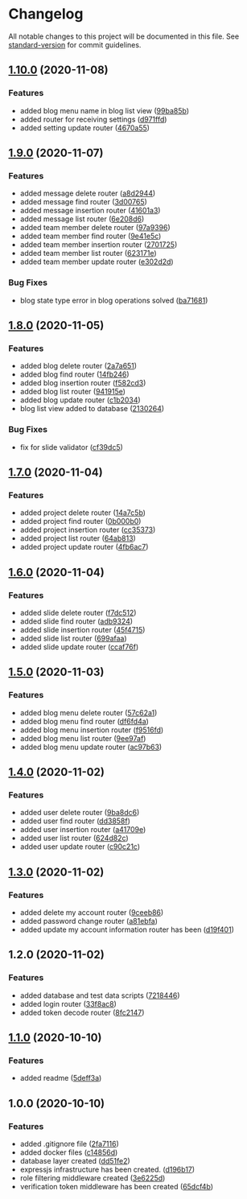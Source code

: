 # Changelog

All notable changes to this project will be documented in this file. See [standard-version](https://github.com/conventional-changelog/standard-version) for commit guidelines.

## [1.10.0](https://github.com/ismetkizgin/cl-serve/compare/v1.9.0...v1.10.0) (2020-11-08)


### Features

* added blog menu name in blog list view ([99ba85b](https://github.com/ismetkizgin/cl-serve/commit/99ba85b622c2779789e5245570fe7346f1e1a254))
* added router for receiving settings ([d971ffd](https://github.com/ismetkizgin/cl-serve/commit/d971ffd0c442e6cd399039b08d5a4156c406f4fb))
* added setting update router ([4670a55](https://github.com/ismetkizgin/cl-serve/commit/4670a55ddb463b0d231c25af986929db475a8104))

## [1.9.0](https://github.com/ismetkizgin/cl-serve/compare/v1.8.0...v1.9.0) (2020-11-07)


### Features

* added message delete router ([a8d2944](https://github.com/ismetkizgin/cl-serve/commit/a8d29444805031d60bc67bbfe714ced8431bbbfa))
* added message find router ([3d00765](https://github.com/ismetkizgin/cl-serve/commit/3d00765dd76c6a80fc77d32f9f47a0f2ff7ae890))
* added message insertion router ([41601a3](https://github.com/ismetkizgin/cl-serve/commit/41601a32fba9db549c80260e344a7dce9f36efff))
* added message list router ([6e208d6](https://github.com/ismetkizgin/cl-serve/commit/6e208d666dc3c34369751f14aba64eaafc35e1f0))
* added team member delete router ([97a9396](https://github.com/ismetkizgin/cl-serve/commit/97a9396192bdc465659e635374f92aa4ec108d1a))
* added team member find router ([9e41e5c](https://github.com/ismetkizgin/cl-serve/commit/9e41e5ce3a1b12bb4e1a24d8ce817f8f370a427b))
* added team member insertion router ([2701725](https://github.com/ismetkizgin/cl-serve/commit/270172577e91f17c6506c9f0605ad9d2eba742f0))
* added team member list router ([623171e](https://github.com/ismetkizgin/cl-serve/commit/623171e7d502ee6dadcce1883f4ae1975ed82416))
* added team member update router ([e302d2d](https://github.com/ismetkizgin/cl-serve/commit/e302d2d0ec7f5d74c0b347d1de190f521779e411))


### Bug Fixes

* blog state type error in blog operations solved ([ba71681](https://github.com/ismetkizgin/cl-serve/commit/ba7168165452d8cfed82c09cc91685cb44302042))

## [1.8.0](https://github.com/ismetkizgin/cl-serve/compare/v1.7.0...v1.8.0) (2020-11-05)


### Features

* added blog delete router ([2a7a651](https://github.com/ismetkizgin/cl-serve/commit/2a7a651af261c770595cdca214845dff1b0194c6))
* added blog find router ([14fb246](https://github.com/ismetkizgin/cl-serve/commit/14fb24668816bb7a3fd24a57a9cc4fc909d25b10))
* added blog insertion router ([f582cd3](https://github.com/ismetkizgin/cl-serve/commit/f582cd3cd7cf2148e10b6ba8a81d960be947f240))
* added blog list router ([941915e](https://github.com/ismetkizgin/cl-serve/commit/941915e358c474962caac42244292bc6fc19e60e))
* added blog update router ([c1b2034](https://github.com/ismetkizgin/cl-serve/commit/c1b20341a593454a945ea2ec211da839373b5ec9))
* blog list view added to database ([2130264](https://github.com/ismetkizgin/cl-serve/commit/2130264553be1f616466792f8c2f2221a62cce68))


### Bug Fixes

* fix for slide validator ([cf39dc5](https://github.com/ismetkizgin/cl-serve/commit/cf39dc5e28a6af14e2521f8c516c93a261e38044))

## [1.7.0](https://github.com/ismetkizgin/cl-serve/compare/v1.6.0...v1.7.0) (2020-11-04)


### Features

* added project delete router ([14a7c5b](https://github.com/ismetkizgin/cl-serve/commit/14a7c5b10a6fe04c65a47fba7d2bfedab64a4ee0))
* added project find router ([0b000b0](https://github.com/ismetkizgin/cl-serve/commit/0b000b090caf124f133325064b59ba576a913ef4))
* added project insertion router ([cc35373](https://github.com/ismetkizgin/cl-serve/commit/cc353734e4894c846d15e492c0f900db83687677))
* added project list router ([64ab813](https://github.com/ismetkizgin/cl-serve/commit/64ab81310589ca13b778a0e196ac538ca30a356d))
* added project update router ([4fb6ac7](https://github.com/ismetkizgin/cl-serve/commit/4fb6ac7c1dd58622e4a7e19f5b50fc0af406bd21))

## [1.6.0](https://github.com/ismetkizgin/cl-serve/compare/v1.5.0...v1.6.0) (2020-11-04)


### Features

* added slide delete router ([f7dc512](https://github.com/ismetkizgin/cl-serve/commit/f7dc512958c8cb3cb53eb565e057ce04787e1ac0))
* added slide find router ([adb9324](https://github.com/ismetkizgin/cl-serve/commit/adb932413a4aa62bbf39d6bc5777170e193a89f3))
* added slide insertion router ([45f4715](https://github.com/ismetkizgin/cl-serve/commit/45f47150d7129d9f5e5f0edc45a58d8f2a447c99))
* added slide list router ([699afaa](https://github.com/ismetkizgin/cl-serve/commit/699afaa653f292f8139ed10ea89f04a03525d750))
* added slide update router ([ccaf76f](https://github.com/ismetkizgin/cl-serve/commit/ccaf76f14d1e7f43975ba812cbb3aefbec2fae07))

## [1.5.0](https://github.com/ismetkizgin/cl-serve/compare/v1.4.0...v1.5.0) (2020-11-03)


### Features

* added blog menu delete router ([57c62a1](https://github.com/ismetkizgin/cl-serve/commit/57c62a1748ee951b480440a72324a1ce8c7825b1))
* added blog menu find router ([df6fd4a](https://github.com/ismetkizgin/cl-serve/commit/df6fd4a7766cdb8e93f494e7e3442e4f6f0378e4))
* added blog menu insertion router ([f9516fd](https://github.com/ismetkizgin/cl-serve/commit/f9516fdecbc2698c3d28f7219d7fb1025352162f))
* added blog menu list router ([9ee97af](https://github.com/ismetkizgin/cl-serve/commit/9ee97af5b8aa439e9b4aa9340f2751a9cbc98346))
* added blog menu update router ([ac97b63](https://github.com/ismetkizgin/cl-serve/commit/ac97b631f864cdc65686ba564cb89ff700b17389))

## [1.4.0](https://github.com/ismetkizgin/cl-serve/compare/v1.3.0...v1.4.0) (2020-11-02)


### Features

* added user delete router ([9ba8dc6](https://github.com/ismetkizgin/cl-serve/commit/9ba8dc609e9e187ab85b789f343bf6dfe7cbfc91))
* added user find router ([dd3858f](https://github.com/ismetkizgin/cl-serve/commit/dd3858f2e42d7d7620a25fd6e7067f560688cdde))
* added user insertion router ([a41709e](https://github.com/ismetkizgin/cl-serve/commit/a41709e9ad170f4bb6db80f719c2f543022d94d1))
* added user list router ([624d82c](https://github.com/ismetkizgin/cl-serve/commit/624d82c95a2d7469c852d4337e129111521b7abc))
* added user update router ([c90c21c](https://github.com/ismetkizgin/cl-serve/commit/c90c21cf4d0d712be52976c6b3b01126536b43a6))

## [1.3.0](https://github.com/ismetkizgin/cl-serve/compare/v1.2.0...v1.3.0) (2020-11-02)


### Features

* added delete my account router ([9ceeb86](https://github.com/ismetkizgin/cl-serve/commit/9ceeb86cc2996afe9579783936ad90ee5ca6444b))
* added password change router ([a81ebfa](https://github.com/ismetkizgin/cl-serve/commit/a81ebfa747cbb7e555c2e89930a5576e6d8a1ded))
* added update my account information router has been ([d19f401](https://github.com/ismetkizgin/cl-serve/commit/d19f401d2b9ec415bcbe63d92a371ebce6e6a76e))

## 1.2.0 (2020-11-02)


### Features

* added database and test data scripts ([7218446](https://github.com/ismetkizgin/cl-serve/commit/7218446843dc5f6f587c9a31bcffb0f37b2b82a9))
* added login router ([33f8ac8](https://github.com/ismetkizgin/cl-serve/commit/33f8ac8e36aa8a34ffb7a625adbe391db745806a))
* added token decode router ([8fc2147](https://github.com/ismetkizgin/cl-serve/commit/8fc21477ae55fab793b065a26990e0c9d5af5fbb))

## [1.1.0](https://github.com/ismetkizgin/cl-serve/compare/v1.0.0...v1.1.0) (2020-10-10)


### Features

* added readme ([5deff3a](https://github.com/ismetkizgin/cl-serve/commit/5deff3abedda678b619af1bfd3b742b79e4aa2b5))

## 1.0.0 (2020-10-10)


### Features

* added .gitignore file ([2fa7116](https://github.com/ismetkizgin/cl-serve/commit/2fa71168510d2b80139ef65ec5fa6e94639a0c19))
* added docker files ([c14856d](https://github.com/ismetkizgin/cl-serve/commit/c14856d26e05133bbd2f4a71063d8e988b7ba0ac))
* database layer created ([dd51fe2](https://github.com/ismetkizgin/cl-serve/commit/dd51fe2f63993fe160bdbde299f872ed28a92c66))
* expressjs infrastructure has been created. ([d196b17](https://github.com/ismetkizgin/cl-serve/commit/d196b17495142284d47d7a291774182376d145bf))
* role filtering middleware created ([3e6225d](https://github.com/ismetkizgin/cl-serve/commit/3e6225dd7cbd70342436c1040086a31a6c816d91))
* verification token middleware has been created ([65dcf4b](https://github.com/ismetkizgin/cl-serve/commit/65dcf4b0b96c596912672e9bba65beaef51c7c76))
